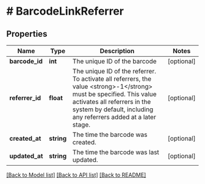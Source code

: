 # # BarcodeLinkReferrer

## Properties

Name | Type | Description | Notes
------------ | ------------- | ------------- | -------------
**barcode_id** | **int** | The unique ID of the barcode | [optional] 
**referrer_id** | **float** | The unique ID of the referrer. To activate all referrers, the value &lt;strong&gt;-1&lt;/strong&gt; must be specified. This value activates all referrers in the system by default, including any referrers added at a later stage. | [optional] 
**created_at** | **string** | The time the barcode was created. | [optional] 
**updated_at** | **string** | The time the barcode was last updated. | [optional] 

[[Back to Model list]](../../README.md#documentation-for-models) [[Back to API list]](../../README.md#documentation-for-api-endpoints) [[Back to README]](../../README.md)


